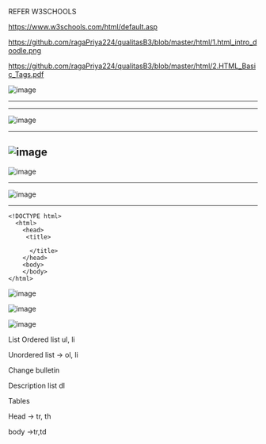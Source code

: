 REFER W3SCHOOLS 

https://www.w3schools.com/html/default.asp

https://github.com/ragaPriya224/qualitasB3/blob/master/html/1.html_intro_doodle.png

https://github.com/ragaPriya224/qualitasB3/blob/master/html/2.HTML_Basic_Tags.pdf

![image](https://user-images.githubusercontent.com/90038032/214480988-e89aed0e-c25a-48eb-9bc0-a819e843d360.png)

-----------------

---------------------------------------
![image](https://user-images.githubusercontent.com/90038032/214481016-0dfdb1a7-1d74-455c-b03e-b45c23d5ba74.png)

--------------------
![image](https://user-images.githubusercontent.com/90038032/214481058-1b3bf8c4-acaf-4bb8-8c9e-62cb0c0ed6d3.png)
--------
![image](https://user-images.githubusercontent.com/90038032/214481088-4dcb77e0-d49c-47fe-a1c8-52e4409b0c04.png)

-----------------
![image](https://user-images.githubusercontent.com/90038032/214481120-b2c30b77-e389-4d43-b5bf-f974b18dc8a3.png)

------------------------
    <!DOCTYPE html>
      <html>
        <head>
         <title>

          </title>
        </head>
        <body>
        </body>
    </html>
    
![image](https://user-images.githubusercontent.com/90038032/216389119-2119a3cf-4951-4ec8-a8f5-d50395edb52c.png)
   
    
   ![image](https://user-images.githubusercontent.com/90038032/216390668-b0a78162-a7b5-4f68-9b3f-d591f70ccc7d.png)
   
![image](https://user-images.githubusercontent.com/90038032/216390671-5e197512-76d5-4ee0-ac9b-4b68fc8d64b2.png)

  List
 Ordered list  ul, li
 
 Unordered list -> ol, li 
 
   Change bulletin
   
Description list  dl

Tables

   Head -> tr, th 
   
   body ->tr,td  
      
    
